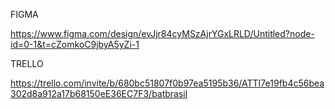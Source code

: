 FIGMA

https://www.figma.com/design/evJjr84cyMSzAjrYGxLRLD/Untitled?node-id=0-1&t=cZomkoC9jbyA5yZi-1

TRELLO 

https://trello.com/invite/b/680bc51807f0b97ea5195b36/ATTI7e19fb4c56bea302d8a912a17b68150eE36EC7F3/batbrasil
